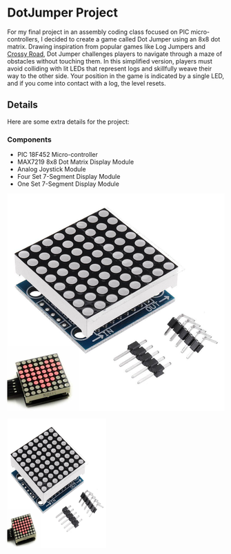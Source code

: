 # DotJumper Project

For my final project in an assembly coding class focused on PIC micro-controllers, I decided to create a game called Dot Jumper using an 8x8 dot matrix. Drawing inspiration from popular games like Log Jumpers and [Crossy Road](https://www.crossyroad.com/), Dot Jumper challenges players to navigate through a maze of obstacles without touching them. In this simplified version, players must avoid colliding with lit LEDs that represent logs and skillfully weave their way to the other side. Your position in the game is indicated by a single LED, and if you come into contact with a log, the level resets.


## Details
Here are some extra details for the project:
### Components
- PIC 18F452 Micro-controller
- MAX7219 8x8 Dot Matrix Display Module
- Analog Joystick Module
- Four Set 7-Segment Display Module
- One Set 7-Segment Display Module

![](images/8x8dotmatrix.jpg)

<img src="images/8x8dotmatrix.jpg" alt="8x8 Dot Matrix" width="230" height="300" title="8x8 Dot Matrix">
